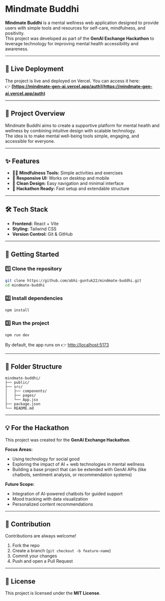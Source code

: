 # Mindmate Buddhi

**Mindmate Buddhi** is a mental wellness web application designed to provide users with simple tools and resources for self-care, mindfulness, and positivity.  
This project was developed as part of the **GenAI Exchange Hackathon** to leverage technology for improving mental health accessibility and awareness.

---

## 🚀 Live Deployment

The project is live and deployed on Vercel. You can access it here:  
👉 **[https://mindmate-gen-ai.vercel.app/auth](https://mindmate-gen-ai.vercel.app/auth)**

---

## 🎯 Project Overview
Mindmate Buddhi aims to create a supportive platform for mental health and wellness by combining intuitive design with scalable technology.  
The idea is to make mental well-being tools simple, engaging, and accessible for everyone.

---

## ✨ Features
- 🧘‍♂️ **Mindfulness Tools:** Simple activities and exercises  
- 📱 **Responsive UI:** Works on desktop and mobile  
- 🎨 **Clean Design:** Easy navigation and minimal interface  
- 🚀 **Hackathon Ready:** Fast setup and extendable structure  

---

## 🛠️ Tech Stack
- **Frontend:** React + Vite  
- **Styling:** Tailwind CSS  
- **Version Control:** Git & GitHub  

---

## 🚀 Getting Started

### 1️⃣ Clone the repository
```bash
git clone https://github.com/abhi-guntuk22/mindmate-buddhi.git
cd mindmate-buddhi
```

### 2️⃣ Install dependencies
```bash
npm install
```

### 3️⃣ Run the project
```bash
npm run dev
```

By default, the app runs on 👉 [http://localhost:5173](http://localhost:5173)

---

## 📂 Folder Structure
```
mindmate-buddhi/
├── public/
├── src/
│   ├── components/
│   ├── pages/
│   └── App.jsx
├── package.json
└── README.md
```

---

## 💡 For the Hackathon
This project was created for the **GenAI Exchange Hackathon**.

**Focus Areas:**
- Using technology for social good  
- Exploring the impact of AI + web technologies in mental wellness  
- Building a base project that can be extended with GenAI APIs (like chatbots, sentiment analysis, or recommendation systems)  

**Future Scope:**
- Integration of AI-powered chatbots for guided support  
- Mood tracking with data visualization  
- Personalized content recommendations  

---

## 📌 Contribution
Contributions are always welcome!  

1. Fork the repo  
2. Create a branch (`git checkout -b feature-name`)  
3. Commit your changes  
4. Push and open a Pull Request  

---

## 📄 License
This project is licensed under the **MIT License**.
